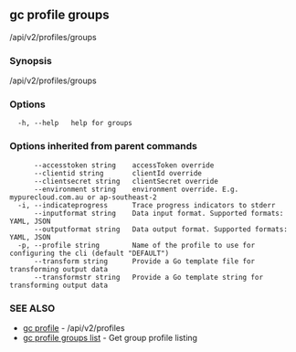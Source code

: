 ## gc profile groups

/api/v2/profiles/groups

### Synopsis

/api/v2/profiles/groups

### Options

```
  -h, --help   help for groups
```

### Options inherited from parent commands

```
      --accesstoken string    accessToken override
      --clientid string       clientId override
      --clientsecret string   clientSecret override
      --environment string    environment override. E.g. mypurecloud.com.au or ap-southeast-2
  -i, --indicateprogress      Trace progress indicators to stderr
      --inputformat string    Data input format. Supported formats: YAML, JSON
      --outputformat string   Data output format. Supported formats: YAML, JSON
  -p, --profile string        Name of the profile to use for configuring the cli (default "DEFAULT")
      --transform string      Provide a Go template file for transforming output data
      --transformstr string   Provide a Go template string for transforming output data
```

### SEE ALSO

* [gc profile](gc_profile.html)	 - /api/v2/profiles
* [gc profile groups list](gc_profile_groups_list.html)	 - Get group profile listing


